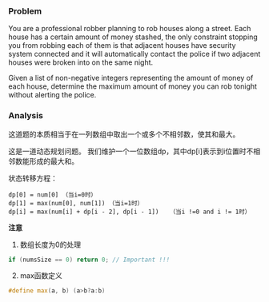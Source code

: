 ### Problem
You are a professional robber planning to rob houses along a street. Each house has a certain amount of money stashed, the only constraint stopping you from robbing each of them is that adjacent houses have security system connected and it will automatically contact the police if two adjacent houses were broken into on the same night.

Given a list of non-negative integers representing the amount of money of each house, determine the maximum amount of money you can rob tonight without alerting the police.

### Analysis
这道题的本质相当于在一列数组中取出一个或多个不相邻数，使其和最大。 

这是一道动态规划问题。 
我们维护一个一位数组dp，其中dp[i]表示到i位置时不相邻数能形成的最大和。 

状态转移方程：
```
dp[0] = num[0] （当i=0时）
dp[1] = max(num[0], num[1]) （当i=1时）
dp[i] = max(num[i] + dp[i - 2], dp[i - 1])   （当i !=0 and i != 1时）
```

**注意**
1. 数组长度为0的处理
``` cpp
if (numsSize == 0) return 0; // Important !!!
```

2. max函数定义
``` cpp
#define max(a, b) (a>b?a:b)
```
